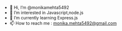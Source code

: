 - 👋 Hi, I’m @monikamehta5492
- 👀 I’m interested in Javascript,node.js
- 🌱 I’m currently learning Express.js
- 📫 How to reach me : monika.mehta5492@gmail.com

<!---
monikamehta5492/monikamehta5492 is a ✨ special ✨ repository because its `README.md` (this file) appears on your GitHub profile.
You can click the Preview link to take a look at your changes.
--->
